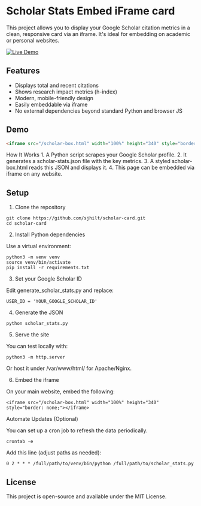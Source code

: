 
# Scholar Stats Embed iFrame card

This project allows you to display your Google Scholar citation metrics in a clean, responsive card via an iframe. It's ideal for embedding on academic or personal websites.

[![Live Demo](https://img.shields.io/badge/demo-online-blue)](https://stephenhilt.com/demo.html)

## Features

- Displays total and recent citations
- Shows research impact metrics (h-index)
- Modern, mobile-friendly design
- Easily embeddable via iframe
- No external dependencies beyond standard Python and browser JS

## Demo

```html
<iframe src="/scholar-box.html" width="100%" height="340" style="border: none;"></iframe>
```
How It Works
	1.	A Python script scrapes your Google Scholar profile.
	2.	It generates a scholar-stats.json file with the key metrics.
	3.	A styled scholar-box.html reads this JSON and displays it.
	4.	This page can be embedded via iframe on any website.

## Setup

1. Clone the repository
```
git clone https://github.com/sjhilt/scholar-card.git
cd scholar-card
```
2. Install Python dependencies

Use a virtual environment:
```
python3 -m venv venv
source venv/bin/activate
pip install -r requirements.txt
```
3. Set your Google Scholar ID

Edit generate_scholar_stats.py and replace:
```
USER_ID = 'YOUR_GOOGLE_SCHOLAR_ID'
```
4. Generate the JSON
```
python scholar_stats.py
```
5. Serve the site

You can test locally with:
```
python3 -m http.server
```
Or host it under /var/www/html/ for Apache/Nginx.

6. Embed the iframe

On your main website, embed the following:
```
<iframe src="/scholar-box.html" width="100%" height="340" style="border: none;"></iframe>
```
Automate Updates (Optional)

You can set up a cron job to refresh the data periodically.
```
crontab -e
```
Add this line (adjust paths as needed):
```
0 2 * * * /full/path/to/venv/bin/python /full/path/to/scholar_stats.py
```
## License

This project is open-source and available under the MIT License.

